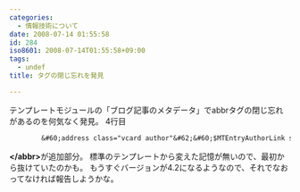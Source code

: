 ```yaml
---
categories:
  - 情報技術について
date: 2008-07-14 01:55:58
id: 284
iso8601: 2008-07-14T01:55:58+09:00
tags:
  - undef
title: タグの閉じ忘れを発見

---
```


テンプレートモジュールの「ブログ記事のメタデータ」でabbrタグの閉じ忘れがあるのを何気なく発見。
4行目
```default
        &#60;address class="vcard author"&#62;&#60;$MTEntryAuthorLink show_hcard="1"$&#62;&#60;/address&#62; (&#60;abbr class="published" title="&#60;$MTEntryDate format_name="iso8601"$&#62;"&#62;&#60;$MTEntryDate format="%x %X"$&#62;<strong>&#60;/abbr&#62;</strong>)
```
<strong>&#60;/abbr&#62;</strong>が追加部分。
標準のテンプレートから変えた記憶が無いので、最初から抜けていたのかも。
もうすぐバージョンが4.2になるようなので、それでなおってなければ報告しようかな。
    	